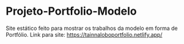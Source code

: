 # Projeto-Portfolio-Modelo
Site estático feito para  mostrar os trabalhos da modelo em forma de Portfólio.
Link para site: https://tainnaloboportfolio.netlify.app/
